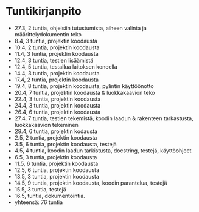 # Tuntikirjanpito

-  27.3, 2 tuntia, ohjeisiin tutustumista, aiheen valinta ja määrittelydokumentin teko 
- 8.4, 3 tuntia, projektin koodausta
- 10.4, 2 tuntia, projektin koodausta
- 11.4, 3 tuntia, projektin koodausta
- 12.4, 3 tuntia, testien lisäämistä
- 12.4, 5 tuntia, testailua laitoksen koneella
- 14.4, 3 tuntia, projektin koodausta
- 17.4, 2 tuntia, projektin koodausta
- 19.4, 8 tuntia, projektin koodausta, pylintin käyttöönotto
- 20.4, 7 tuntia, projektin koodausta & luokkakaavion teko
- 22.4, 3 tuntia, projektin koodausta
- 24.4, 3 tuntia, projektin koodausta
- 26.4, 6 tuntia, projektin koodausta
- 27.4, 7 tuntia, testien tekemistä, koodin laadun & rakenteen tarkastusta, luokkakaavion tekeminen
- 29.4, 6 tuntia, projektin kodausta
- 2.5, 2 tuntia, projektin koodausta
- 3.5, 6 tuntia, projektin koodausta, testejä
- 4.5, 4 tuntia, koodin laadun tarkistusta, docstring, testejä, käyttöohjeet
- 6.5, 3 tuntia, projektin koodausta
- 11.5, 6 tuntia, projektin koodausta
- 12.5, 6 tuntia, projektin koodausta
- 13.5, 3 tuntia, projektin koodausta
- 14.5, 9 tuntia, projektin koodausta, koodin parantelua, testejä
- 15.5, 3 tuntia, testejä
- 16.5, tuntia, dokumentointia.
- yhteensä: 76 tuntia 
